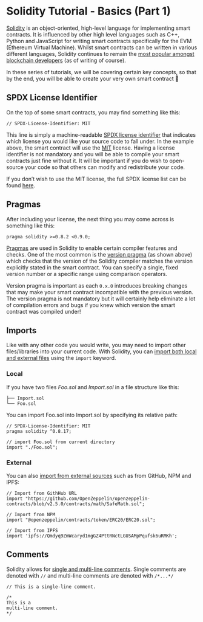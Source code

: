 # Solidity Tutorial - Basics (Part 1)

[Solidity](https://docs.soliditylang.org/en/v0.8.19/#solidity) is an object-oriented, high-level language for implementing smart contracts. It is influenced by other high level languages such as C++, Python and JavaScript for writing smart contracts specifically for the EVM (Ethereum Virtual Machine). Whilst smart contracts can be written in various different languages, Solidity continues to remain the [most popular amongst blockchain developers](https://blog.chain.link/smart-contract-programming-languages/) (as of writing of course).  

In these series of tutorials, we will be covering certain key concepts, so that by the end, you will be able to create your very own smart contract 🙂

## **SPDX License Identifier**

On the top of some smart contracts, you may find something like this: 

```solidity
// SPDX-License-Identifier: MIT
```

This line is simply a machine-readable [SPDX license identifier](https://spdx.org/) that indicates which license you would like your source code to fall under. In the example above, the smart contract will use the [MIT](https://opensource.org/license/mit/)  license. Having a license identifier is not mandatory and you will be able to compile your smart contracts just fine without it. It will be important if you do wish to open-source your code so that others can modify and redistribute your code. 

If you don’t wish to use the MIT license, the full SPDX license list can be found [here](https://spdx.org/licenses/).

## Pragmas

After including your license, the next thing you may come across is something like this:

```solidity
pragma solidity >=0.8.2 <0.9.0;
```

[Pragmas](https://docs.soliditylang.org/en/v0.8.19/layout-of-source-files.html#pragmas) are used in Solidity to enable certain compiler features and checks. One of the most common is the [version pragma](https://docs.soliditylang.org/en/v0.8.19/layout-of-source-files.html#version-pragma) (as shown above) which checks that the version of the Solidity compiler matches the version explicitly stated in the smart contract. You can specify a single, fixed version number or a specific range using comparison operators.

Version pragma is important as each `0.x.0` introduces breaking changes that may make your smart contract incompatible with the previous version. The version pragma is not mandatory but it will certainly help eliminate a lot of compilation errors and bugs if you knew which version the smart contract was compiled under!   

## Imports

Like with any other code you would write, you may need to import other files/libraries into your current code. With Solidity, you can [import both local and external files](https://solidity-by-example.org/import/) using the `import` keyword.

### Local

 If you have two files *Foo.sol* and *Import.sol* in a file structure like this:

```solidity
├── Import.sol
└── Foo.sol
```

You can import Foo.sol into Import.sol by specifying its relative path:

```solidity
// SPDX-License-Identifier: MIT
pragma solidity ^0.8.17;

// import Foo.sol from current directory
import "./Foo.sol";
```

### External

You can also [import from external sources](https://remix-ide.readthedocs.io/en/latest/import.html) such as from GitHub, NPM and IPFS:

```solidity
// Import from GithHub URL
import "https://github.com/OpenZeppelin/openzeppelin-contracts/blob/v2.5.0/contracts/math/SafeMath.sol";

// Import from NPM
import "@openzeppelin/contracts/token/ERC20/ERC20.sol";

// Import from IPFS
import 'ipfs://Qmdyq9ZmWcaryd1mgGZ4PttRNctLGUSAMpPqufsk6uRMKh';
```

## Comments

Solidity allows for [single and multi-line comments](https://docs.soliditylang.org/en/v0.8.19/layout-of-source-files.html#comments). Single comments are denoted with `//` and multi-line comments are denoted with `/*...*/`

```solidity
// This is a single-line comment.

/*
This is a
multi-line comment.
*/
```